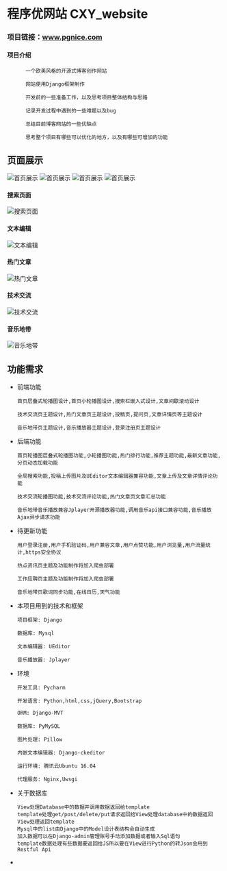 # 程序优网站 CXY_website 
### 项目链接：www.pgnice.com

 #### 项目介绍

          一个欧美风格的开源式博客创作网站

          网站使用Django框架制作

          开发前的一些准备工作，以及思考项目整体结构与思路

          记录开发过程中遇到的一些难题以及bug

          总结目前博客网站的一些优缺点

          思考整个项目有哪些可以优化的地方，以及有哪些可增加的功能


## 页面展示
![首页展示](https://github.com/chaoboliu/pic/blob/master/cxy%E5%9B%BE%E7%89%87/1.png?raw=true)
![首页展示](https://github.com/chaoboliu/pic/blob/master/cxy%E5%9B%BE%E7%89%87/2.png?raw=true)
![首页展示](https://github.com/chaoboliu/pic/blob/master/cxy%E5%9B%BE%E7%89%87/3.png?raw=true)
![首页展示](https://github.com/chaoboliu/pic/blob/master/cxy%E5%9B%BE%E7%89%87/4.png?raw=true)

#### 搜索页面
![搜索页面](https://github.com/chaoboliu/pic/blob/master/cxy%E5%9B%BE%E7%89%87/5.png?raw=true)

#### 文本编辑
![文本编辑](https://github.com/chaoboliu/pic/blob/master/cxy%E5%9B%BE%E7%89%87/6.png?raw=true)

#### 热门文章
![热门文章](https://github.com/chaoboliu/pic/blob/master/cxy%E5%9B%BE%E7%89%87/7.png?raw=true)

#### 技术交流
![技术交流](https://github.com/chaoboliu/pic/blob/master/cxy%E5%9B%BE%E7%89%87/10.png?raw=true)

#### 音乐地带
![音乐地带](https://github.com/chaoboliu/pic/blob/master/cxy%E5%9B%BE%E7%89%87/9.png?raw=true)

## 功能需求
- 前端功能
      
      首页层叠式轮播图设计,首页小轮播图设计,搜索栏嵌入式设计,文章间歇滚动设计
      
      技术交流页主题设计,热门文章页主题设计,投稿页,提问页,文章详情页等主题设计
      
      音乐地带页主题设计,音乐播放器主题设计,登录注册页主题设计

- 后端功能
      
      首页轮播图层叠式轮播图功能,小轮播图功能,热门排行功能,推荐主题功能,最新文章功能,分页动态加载功能
      
      全局搜索功能,投稿上传图片及UEditor文本编辑器兼容功能,文章上传及文章详情评论功能
      
      技术交流轮播图功能,技术交流评论功能,热门文章页文章汇总功能
      
      音乐地带音乐播放兼容Jplayer开源播放器功能,调用音乐api接口兼容功能,音乐播放Ajax异步请求功能
      
- 待更新功能
      
      用户登录注册,用户手机验证码,用户兼容文章,用户点赞功能,用户浏览量,用户流量统计,https安全协议
      
      热点资讯页主题及功能制作将加入爬虫部署
      
      工作应聘页主题及功能制作将加入爬虫部署
      
      音乐地带页歌词同步功能,在线日历,天气功能
      
- 本项目用到的技术和框架
    
      项目框架: Django
      
      数据库: Mysql
      
      文本编辑器: UEditor
      
      音乐播放器: Jplayer
      
- 环境
      
      开发工具: Pycharm
     
      开发语言: Python,html,css,jQuery,Bootstrap
      
      ORM: Django-MVT
     
      数据库: PyMySQL
     
      图片处理: Pillow
     
      内嵌文本编辑器: Django-ckeditor
      
      运行环境: 腾讯云Ubuntu 16.04
      
      代理服务: Nginx,Uwsgi

- 关于数据库
      
      View处理Database中的数据并调用数据返回给template
      template处理get/post/delete/put请求返回给View处理database中的数据返回View处理返回template
      Mysql中的list由Django中的Model设计表结构会自动生成
      加入数据可以在Django-admin管理账号手动添加数据或者输入Sql语句
      template数据处理有些数据要返回给JS所以要在View进行Python的转Json会用到Restful Api
      
-
      
      
      
      
     
         

      
      

     

     

     

     
      
      
      

